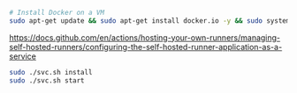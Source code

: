 ```bash
# Install Docker on a VM
sudo apt-get update && sudo apt-get install docker.io -y && sudo systemctl start docker && sudo chmod 666 /var/run/docker.sock && sudo systemctl enable docker && docker --version
```

https://docs.github.com/en/actions/hosting-your-own-runners/managing-self-hosted-runners/configuring-the-self-hosted-runner-application-as-a-service

```bash
sudo ./svc.sh install
sudo ./svc.sh start
```
